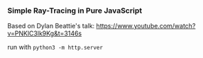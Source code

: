 ### Simple Ray-Tracing in Pure JavaScript

Based on Dylan Beattie's talk: https://www.youtube.com/watch?v=PNKlC3lk9Kg&t=3146s

run with `python3 -m http.server`
